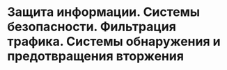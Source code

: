 # Защита информации. Системы безопасности. Фильтрация трафика. Системы обнаружения и предотвращения вторжения
